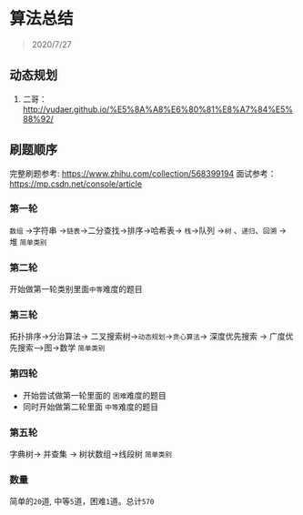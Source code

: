 # 算法总结
> 2020/7/27


## 动态规划
1. 二哥：http://yudaer.github.io/%E5%8A%A8%E6%80%81%E8%A7%84%E5%88%92/



## 刷题顺序
完整刷题参考: https://www.zhihu.com/collection/568399194
面试参考：https://mp.csdn.net/console/article

### 第一轮
`数组` ->字符串 ->`链表`->二分查找->排序->哈希表-> `栈`->队列 ->`树` 、`递归`、`回溯` -> 堆 
`简单类别`

### 第二轮
开始做第一轮类别里面`中等`难度的题目

### 第三轮
拓扑排序->分治算法-> 二叉搜索树->`动态规划`->`贪心算法`-> 深度优先搜索 -> 广度优先搜索-->图->数学
`简单类别`

### 第四轮
* 开始尝试做第一轮里面的 `困难`难度的题目
* 同时开始做第二轮里面 `中等`难度的题目

### 第五轮
字典树-> 并查集 -> 树状数组->线段树
`简单类别`

### 数量
简单的`20`道, 中等`5`道，困难`1`道。总计`570`

